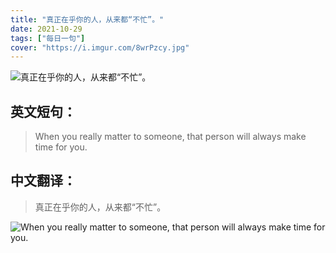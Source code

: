 ```yaml
---
title: "真正在乎你的人，从来都“不忙”。"
date: 2021-10-29
tags: ["每日一句"]
cover: "https://i.imgur.com/8wrPzcy.jpg"
---
```


![真正在乎你的人，从来都“不忙”。](https://i.imgur.com/ura17je.jpg)

## 英文短句：
> When you really matter to someone, that person will always make time for you.

<!--more-->

## 中文翻译：
> 真正在乎你的人，从来都“不忙”。

![When you really matter to someone, that person will always make time for you.](https://i.imgur.com/WCWotZx.jpg)

